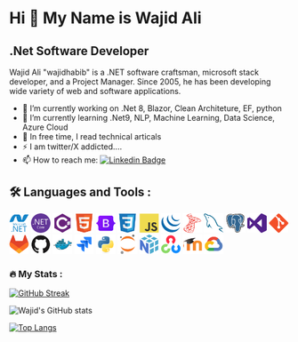 # Hi 👋 My Name is Wajid Ali

## .Net Software Developer

Wajid Ali "wajidhabib" is a .NET software craftsman, microsoft stack developer, and a Project Manager. Since 2005, he has been developing wide variety of web and software applications.

- 🔭 I’m currently working on .Net 8, Blazor, Clean Architeture, EF, python
- 🌱 I’m currently learning .Net9, NLP, Machine Learning, Data Science, Azure Cloud 
- 👯 In free time, I read technical articals
- ⚡ I am twitter/X addicted....
- 📫 How to reach me: [![Linkedin Badge](
https://img.shields.io/badge/LinkedIn-0077B5?style=for-the-badge&logo=linkedin&logoColor=white)](https://www.linkedin.com/in/wajidhabib/)

<!--
**wajidhabib/wajidhabib** is a ✨ _special_ ✨ repository because its `README.md` (this file) appears on your GitHub profile.

Here are some ideas to get you started:

- 🔭 I’m currently working on ...
- 🌱 I’m currently learning ...
- 👯 I’m looking to collaborate on ...
- 🤔 I’m looking for help with ...
- 💬 Ask me about ...
- 📫 How to reach me: ...
- 😄 Pronouns: ...
- ⚡ Fun fact: ...
-->




## :hammer_and_wrench: Languages and Tools :
 <div>
  <img src="https://github.com/devicons/devicon/blob/v2.15.1/icons/dot-net/dot-net-plain-wordmark.svg" width="35" height="35" alt="Dotnet Framework">
  <img src="https://github.com/devicons/devicon/blob/v2.15.1/icons/dotnetcore/dotnetcore-original.svg" width="35" height="35" alt="Dotnet Core">
   <img src="https://github.com/devicons/devicon/blob/v2.15.1/icons/csharp/csharp-plain.svg" width="35" height="35" alt="C#">
 
  <img src="https://github.com/devicons/devicon/blob/v2.15.1/icons/html5/html5-original.svg" width="35" height="35" alt="HTML5">
  <img src="https://github.com/devicons/devicon/blob/v2.15.1/icons/bootstrap/bootstrap-original.svg" width="35" height="35" alt="Bootstrap">
<img src="https://github.com/devicons/devicon/blob/v2.15.1/icons/css3/css3-original.svg" width="35" height="35" alt="CSS3">
<img src="https://github.com/devicons/devicon/blob/v2.15.1/icons/javascript/javascript-original.svg" width="35" height="35" alt="Javascript">
<img src="https://github.com/devicons/devicon/blob/v2.15.1/icons/jquery/jquery-original.svg" width="35" height="35" alt="JQuery">
 
<img src="https://github.com/devicons/devicon/blob/v2.15.1/icons/microsoftsqlserver/microsoftsqlserver-plain.svg" width="35" height="35" alt="SQL Server">
<img src="https://github.com/devicons/devicon/blob/v2.15.1/icons/mysql/mysql-original.svg" width="35" height="35" alt="MySQL">
  <img src="https://github.com/devicons/devicon/blob/v2.15.1/icons/postgresql/postgresql-original.svg" width="35" height="35" alt="Postgresql">
 
<img src="https://github.com/devicons/devicon/blob/v2.15.1/icons/visualstudio/visualstudio-plain.svg" width="35" height="35" alt="Visual Studio">
<img src="https://github.com/devicons/devicon/blob/v2.15.1/icons/git/git-original.svg" width="35" height="35" alt="Git">
<img src="https://github.com/devicons/devicon/blob/v2.15.1/icons/gitlab/gitlab-original.svg" width="35" height="35" alt="gitlab">
<img src="https://github.com/devicons/devicon/blob/v2.15.1/icons/github/github-original.svg" width="35" height="35" alt="github">
  <img src="https://github.com/devicons/devicon/blob/v2.15.1/icons/docker/docker-original.svg" width="35" height="35" alt="Docker">
<img src="https://github.com/devicons/devicon/blob/v2.15.1/icons/jira/jira-original.svg" width="35" height="35" alt="JIRA">
 
  <img src="https://github.com/devicons/devicon/blob/v2.15.1/icons/python/python-original.svg" width="35" height="35" alt="Python">
<img src="https://github.com/devicons/devicon/blob/v2.15.1/icons/jupyter/jupyter-original.svg" width="35" height="35" alt="Jupyter">
    <img src="https://github.com/devicons/devicon/blob/v2.15.1/icons/numpy/numpy-original.svg" width="35" height="35" alt="numpy">
  <img src="https://github.com/devicons/devicon/blob/v2.15.1/icons/opencv/opencv-original.svg" width="35" height="35" alt="OpenCV">
   

 
<img src="https://github.com/devicons/devicon/blob/v2.15.1/icons/moodle/moodle-original.svg" width="35" height="35" alt="Moodle">

<img src="https://github.com/devicons/devicon/blob/v2.15.1/icons/googlecloud/googlecloud-original.svg" width="35" height="35" alt="Google Cloud Language/MAP">

 </div>


### :fire: My Stats :

[![GitHub Streak](https://github-readme-streak-stats.herokuapp.com/?user=wajidhabib)](https://git.io/streak-stats)

![Wajid's GitHub stats](https://github-readme-stats.vercel.app/api?username=wajidhabib&show_icons=true&theme=dark)

 
[![Top Langs](https://github-readme-stats.vercel.app/api/top-langs/?username=wajidhabib)](https://github.com/wajidhabib/github-readme-stats)

 

<!--
### Technical Skills :

#### Back-End
  <div>
  <img src="https://github.com/devicons/devicon/blob/v2.15.1/icons/dot-net/dot-net-plain-wordmark.svg" width="35" height="35" alt="Dotnet Framework">
  <img src="https://github.com/devicons/devicon/blob/v2.15.1/icons/dotnetcore/dotnetcore-original.svg" width="35" height="35" alt="Dotnet Core">
   <img src="https://github.com/devicons/devicon/blob/v2.15.1/icons/csharp/csharp-plain.svg" width="35" height="35" alt="C#">
  </div>

#### Front End:

<div>
  <img src="https://github.com/devicons/devicon/blob/v2.15.1/icons/html5/html5-original.svg" width="35" height="35" alt="HTML5">
  <img src="https://github.com/devicons/devicon/blob/v2.15.1/icons/bootstrap/bootstrap-original.svg" width="35" height="35" alt="Bootstrap">
<img src="https://github.com/devicons/devicon/blob/v2.15.1/icons/css3/css3-original.svg" width="35" height="35" alt="CSS3">
<img src="https://github.com/devicons/devicon/blob/v2.15.1/icons/javascript/javascript-original.svg" width="35" height="35" alt="Javascript">
<img src="https://github.com/devicons/devicon/blob/v2.15.1/icons/jquery/jquery-original.svg" width="35" height="35" alt="JQuery">
</div>

#### Database:
<div>
<img src="https://github.com/devicons/devicon/blob/v2.15.1/icons/microsoftsqlserver/microsoftsqlserver-plain.svg" width="35" height="35" alt="SQL Server">
<img src="https://github.com/devicons/devicon/blob/v2.15.1/icons/mysql/mysql-original.svg" width="35" height="35" alt="MySQL">
  <img src="https://github.com/devicons/devicon/blob/v2.15.1/icons/postgresql/postgresql-original.svg" width="35" height="35" alt="Postgresql">
</div>

#### Tools:
<div>
<img src="https://github.com/devicons/devicon/blob/v2.15.1/icons/visualstudio/visualstudio-plain.svg" width="35" height="35" alt="Visual Studio">
<img src="https://github.com/devicons/devicon/blob/v2.15.1/icons/git/git-original.svg" width="35" height="35" alt="Git">
<img src="https://github.com/devicons/devicon/blob/v2.15.1/icons/gitlab/gitlab-original.svg" width="35" height="35" alt="gitlab">
<img src="https://github.com/devicons/devicon/blob/v2.15.1/icons/github/github-original.svg" width="35" height="35" alt="github">
  <img src="https://github.com/devicons/devicon/blob/v2.15.1/icons/docker/docker-original.svg" width="35" height="35" alt="Docker">
<img src="https://github.com/devicons/devicon/blob/v2.15.1/icons/jira/jira-original.svg" width="35" height="35" alt="JIRA">
</div>

#### AI :
<div>
  <img src="https://github.com/devicons/devicon/blob/v2.15.1/icons/python/python-original.svg" width="35" height="35" alt="Python">
<img src="https://github.com/devicons/devicon/blob/v2.15.1/icons/jupyter/jupyter-original.svg" width="35" height="35" alt="Jupyter">
    <img src="https://github.com/devicons/devicon/blob/v2.15.1/icons/numpy/numpy-original.svg" width="35" height="35" alt="numpy">
  <img src="https://github.com/devicons/devicon/blob/v2.15.1/icons/opencv/opencv-original.svg" width="35" height="35" alt="OpenCV">
  </div>

<div>
  
  
#### Others:
  <div>
<img src="https://github.com/devicons/devicon/blob/v2.15.1/icons/moodle/moodle-original.svg" width="35" height="35" alt="Moodle">

<img src="https://github.com/devicons/devicon/blob/v2.15.1/icons/googlecloud/googlecloud-original.svg" width="35" height="35" alt="Google Cloud Language/MAP">

 </div>
-->
